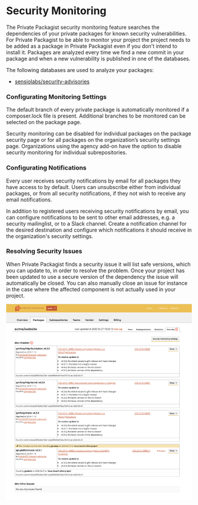 # Security Monitoring
The Private Packagist security monitoring feature searches the dependencies of your private packages for known security vulnerabilities.
For Private Packagist to be able to monitor your project the project needs to be added as a package in Private Packagist even if you don't intend to install it.
Packages are analyzed every time we find a new commit in your package and when a new vulnerability is published in one of the databases.

The following databases are used to analyze your packages:
* [sensiolabs/security-advisories](https://github.com/FriendsOfPHP/security-advisories)

### Configurating Monitoring Settings
The default branch of every private package is automatically monitored if a composer.lock file is present.
Additional branches to be monitored can be selected on the package page.

Security monitoring can be disabled for individual packages on the package security page or for all packages
on the organization’s security settings page.
Organizations using the agency add-on have the option to disable security monitoring for individual subrepositories.

### Configurating Notifications
Every user receives security notifications by email for all packages they have access to by default.
Users can unsubscribe either from individual packages, or from all security notifications, if they not wish to receive any email notifications.

In addition to registered users receiving security notifications by email, you can configure notifications to be sent
to other email addresses, e.g. a security mailinglist, or to a Slack channel.
Create a notification channel for the desired destination and configure which notifications it should receive in the organization's security settings.

### Resolving Security Issues
When Private Packagist finds a security issue it will list safe versions, which you can update to, in order to resolve the problem.
Once your project has been updated to use a secure version of the dependency the issue will automatically be closed.
You can also manually close an issue for instance in the case where the affected component is not actually used in your project.

![Handle security issues](/Resources/public/img/docs/feature/security-monitoring-handle-issues.png)
